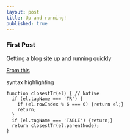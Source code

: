 ```yaml
---
layout: post
title: Up and running!
published: true
---
```

### First Post
Getting a blog site up and running quickly

[From this](https://www.smashingmagazine.com/2014/08/build-blog-jekyll-github-pages/)

syntax highlighting

~~~
function closestTr(el) { // Native
  if (el.tagName === 'TR') {
    if (el.rowIndex % 6 === 0) {return el;}
    return;
  }
  if (el.tagName === 'TABLE') {return;}
  return closestTr(el.parentNode);
}
~~~
